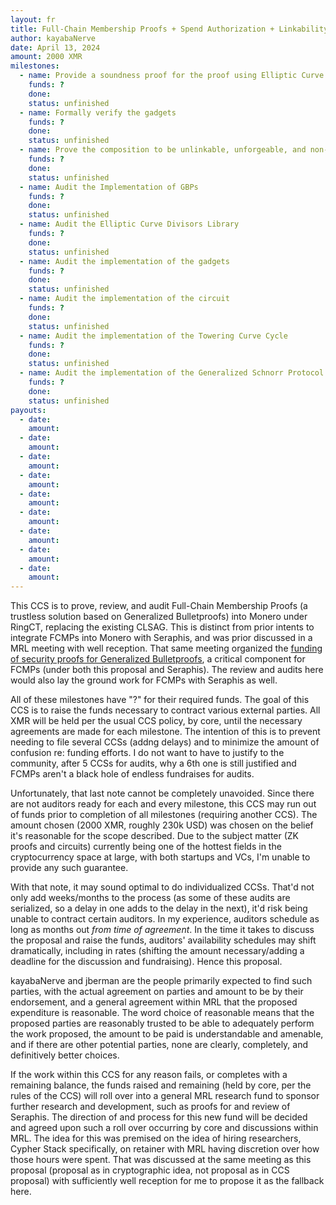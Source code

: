 ```yaml
---
layout: fr
title: Full-Chain Membership Proofs + Spend Authorization + Linkability Research CCS
author: kayabaNerve
date: April 13, 2024
amount: 2000 XMR
milestones:
  - name: Provide a soundness proof for the proof using Elliptic Curve Divisors
    funds: ?
    done:
    status: unfinished
  - name: Formally verify the gadgets
    funds: ?
    done:
    status: unfinished
  - name: Prove the composition to be unlinkable, unforgeable, and non-malleable
    funds: ?
    done:
    status: unfinished
  - name: Audit the Implementation of GBPs
    funds: ?
    done:
    status: unfinished
  - name: Audit the Elliptic Curve Divisors Library
    funds: ?
    done:
    status: unfinished
  - name: Audit the implementation of the gadgets
    funds: ?
    done:
    status: unfinished
  - name: Audit the implementation of the circuit
    funds: ?
    done:
    status: unfinished
  - name: Audit the implementation of the Towering Curve Cycle
    funds: ?
    done:
    status: unfinished
  - name: Audit the implementation of the Generalized Schnorr Protocol
    funds: ?
    done:
    status: unfinished
payouts:
  - date:
    amount:
  - date:
    amount:
  - date:
    amount:
  - date:
    amount:
  - date:
    amount:
  - date:
    amount:
  - date:
    amount:
  - date:
    amount:
  - date:
    amount:
---
```


This CCS is to prove, review, and audit Full-Chain Membership Proofs (a trustless solution based on Generalized Bulletproofs) into Monero under RingCT, replacing the existing CLSAG. This is distinct from prior intents to integrate FCMPs into Monero with Seraphis, and was prior discussed in a MRL meeting with well reception. That same meeting organized the [funding of security proofs for Generalized Bulletproofs](https://ccs.getmonero.org/proposals/cypherstack-gbp-security-proofs.html), a critical component for FCMPs (under both this proposal and Seraphis). The review and audits here would also lay the ground work for FCMPs with Seraphis as well.

All of these milestones have "?" for their required funds. The goal of this CCS is to raise the funds necessary to contract various external parties. All XMR will be held per the usual CCS policy, by core, until the necessary agreements are made for each milestone. The intention of this is to prevent needing to file several CCSs (addng delays) and to minimize the amount of confusion re: funding efforts. I do not want to have to justify to the community, after 5 CCSs for audits, why a 6th one is still justified and FCMPs aren't a black hole of endless fundraises for audits.

Unfortunately, that last note cannot be completely unavoided. Since there are not auditors ready for each and every milestone, this CCS may run out of funds prior to completion of all milestones (requiring another CCS). The amount chosen (2000 XMR, roughly 230k USD) was chosen on the belief it's reasonable for the scope described. Due to the subject matter (ZK proofs and circuits) currently being one of the hottest fields in the cryptocurrency space at large, with both startups and VCs, I'm unable to provide any such guarantee.

With that note, it may sound optimal to do individualized CCSs. That'd not only add weeks/months to the process (as some of these audits are serialized, so a delay in one adds to the delay in the next), it'd risk being unable to contract certain auditors. In my experience, auditors schedule as long as months out *from time of agreement*. In the time it takes to discuss the proposal and raise the funds, auditors' availability schedules may shift dramatically, including in rates (shifting the amount necessary/adding a deadline for the discussion and fundraising). Hence this proposal.

kayabaNerve and jberman are the people primarily expected to find such parties, with the actual agreement on parties and amount to be by their endorsement, and a general agreement within MRL that the proposed expenditure is reasonable. The word choice of reasonable means that the proposed parties are reasonably trusted to be able to adequately perform the work proposed, the amount to be paid is understandable and amenable, and if there are other potential parties, none are clearly, completely, and definitively better choices. 

If the work within this CCS for any reason fails, or completes with a remaining balance, the funds raised and remaining (held by core, per the rules of the CCS) will roll over into a general MRL research fund to sponsor further research and development, such as proofs for and review of Seraphis. The direction of and process for this new fund will be decided and agreed upon such a roll over occurring by core and discussions within MRL. The idea for this was premised on the idea of hiring researchers, Cypher Stack specifically, on retainer with MRL having discretion over how those hours were spent. That was discussed at the same meeting as this proposal (proposal as in cryptographic idea, not proposal as in CCS proposal) with sufficiently well reception for me to propose it as the fallback here.

